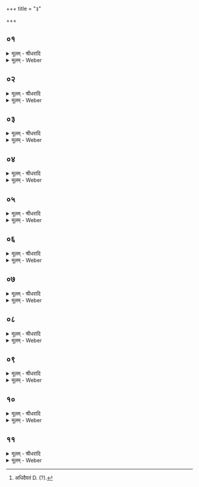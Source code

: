 +++
title = "३"

+++


## ०१
<details><summary>मूलम् - श्रीधरादि</summary>

द्वे वाव ब्ब्र᳘ह्मणो रूपे᳘॥  
मूर्त्त᳘ञ्चैवा᳘मूर्तञ्च म᳘र्त्त्यञ्चामृ᳘तञ्च स्थित᳘ञ्च य᳘च्च स᳘च्च त्य᳘च्च॥
</details>

<details><summary>मूलम् - Weber</summary>

द्वे वाव ब्र᳘ह्मणो रूपे᳟॥  
मूर्तं᳘ चैवा᳘मूर्तं च म᳘र्त्यं चामृ᳘तं च स्थितं᳘ च य᳘च्च स᳘च्च त्यं᳘ च॥
</details>

## ०२
<details><summary>मूलम् - श्रीधरादि</summary>

त᳘देत᳘न्मूर्त्तम्[[!!]]॥  
(र्त्तंय᳘) य᳘दन्य᳘द्वायो᳘श्चान्त᳘रिक्षाच्चैतन्म᳘र्त्त्यमेत᳘त्स्थित᳘मेतत्सत्[[!!]]॥
</details>

<details><summary>मूलम् - Weber</summary>

त᳘देत᳘न्मूर्त᳘म्॥  
य᳘दन्य᳘द्वायो᳘श्चान्त᳘रिक्षाच्चैतन्म᳘र्त्यमेत᳘त्स्थित᳘मेतत्स᳘त्॥
</details>

## ०३
<details><summary>मूलम् - श्रीधरादि</summary>

(त्त᳘) त᳘स्यैत᳘स्य मूर्त्त᳘स्य॥  
(स्यै) एत᳘स्य म᳘र्त्त्यस्यैत᳘स्य स्थित᳘स्यैत᳘स्य सत᳘ ऽएष र᳘सो य ऽएष[[!!]] त᳘पति स᳘तो᳘ ह्येष रसः[[!!]]॥
</details>

<details><summary>मूलम् - Weber</summary>

त᳘स्यैत᳘स्य॥  
मूर्त᳘स्यैत᳘स्य म᳘र्त्यस्यैत᳘स्य स्थित᳘स्यैत᳘स्य सत᳘ एष र᳘सो य᳘ एष त᳘पति सतोॗ ह्येष र᳘सः॥
</details>

## ०४
<details><summary>मूलम् - श्रीधरादि</summary>

(सो ऽथा᳘) अथा᳘मूर्त्तम्॥  
(म्वा) व्वायु᳘श्चान्त᳘रिक्षञ्चैत᳘दमृ᳘तमेतद्य᳘देतत्त्यम्[[!!]]॥
</details>

<details><summary>मूलम् - Weber</summary>

अथा᳘मूर्तम्॥  
वायु᳘श्चान्त᳘रिक्षं चैत᳘दमृ᳘तमेतद्य᳘देतत्त्य᳘म्॥
</details>

## ०५
<details><summary>मूलम् - श्रीधरादि</summary>

(त्यन्त᳘) त᳘स्यैतस्या᳘मूर्त्तस्य॥  
(स्यै) एत᳘स्यामृ᳘तस्यैत᳘स्य[[!!]] यत᳘ ऽएत᳘स्य त्य᳘स्यैष र᳘सो य᳘ ऽएष᳘ ऽएत᳘स्मिन्म᳘ण्डले पु᳘रुषस्त्य᳘स्य᳘ ह्येष र᳘स ऽइ᳘त्यधिदेवतम्॥
</details>

<details><summary>मूलम् - Weber</summary>

त᳘स्यैतस्या᳘मूर्तस्य॥  
एत᳘स्यामृत᳘स्यैत᳘स्य यत᳘ एत᳘स्य त्य᳘स्यैष र᳘सो य᳘ एष᳘ एत᳘स्मिन्म᳘ण्डले पु᳘रुषस्त्य᳘स्यॗ ह्येष र᳘स इ᳘त्यधिदेवतम् [^wbr_1] ॥  

[^wbr_1]: अधिदैवतं D. (?).
</details>

## ०६
<details><summary>मूलम् - श्रीधरादि</summary>

(म᳘) अ᳘थाध्यात्म᳘म्॥  
(मि) इद᳘मेव᳘ मूर्त्तं य᳘दन्य᳘त्प्राणा᳘च्च य᳘श्चाय᳘मन्त᳘रात्मन्नाकाश᳘ ऽएतन्म᳘र्त्त्यमेत᳘त्स्थित᳘मेतत्सत्[[!!]]॥
</details>

<details><summary>मूलम् - Weber</summary>

अ᳘थाध्यात्म᳘म्॥  
इद᳘मेव᳘ मूर्तं य᳘दन्य᳘त्प्राणा᳘च्च य᳘श्चाय᳘मन्त᳘रात्म᳘न्नाकाश᳘ एतन्म᳘र्त्यमेत᳘त्स्थित᳘मेतत्स᳘त्॥
</details>

## ०७
<details><summary>मूलम् - श्रीधरादि</summary>

(त्त᳘) त᳘स्यैत᳘स्य मूर्त्त᳘स्य॥  
(स्यै) एत᳘स्य म᳘र्त्त्यस्यैत᳘स्य स्थित᳘स्यैत᳘स्य सत᳘ ऽएष र᳘सो यच्च᳘क्षुः सतो᳘ ह्येष रसः[[!!]]॥
</details>

<details><summary>मूलम् - Weber</summary>

त᳘स्यैत᳘स्य मूर्त᳘स्य॥  
एत᳘स्य म᳘र्त्यस्यैत᳘स्य स्थित᳘स्यैत᳘स्य सत᳘ एष र᳘सो यच्च᳘क्षुः सतोॗ ह्येष र᳘सः॥
</details>

## ०८
<details><summary>मूलम् - श्रीधरादि</summary>

(सो ऽथा᳘) अथा᳘मूर्त्तम्॥  
(म्प्रा) प्प्राण᳘श्च य᳘श्चाय᳘मन्त᳘रा ऽऽत्म᳘न्नाकाश᳘ ऽएत᳘दमृ᳘तमेतद्य᳘देतत्त्यम्[[!!]]॥
</details>

<details><summary>मूलम् - Weber</summary>

अथा᳘मूर्तम्॥  
प्राण᳘श्च य᳘श्चाय᳘मन्त᳘रात्म᳘न्नाकाश᳘ एत᳘दमृ᳘तमेतद्य᳘देतत्त्य᳘म्॥
</details>

## ०९
<details><summary>मूलम् - श्रीधरादि</summary>

(त्यन्त᳘) त᳘स्यैतस्या᳘मूर्त्तस्य॥  
(स्यै) एत᳘स्यामृ᳘तस्यैत᳘स्य यत᳘ ऽएत᳘स्य त्य᳘स्यैष र᳘सो᳘ यो ऽय᳘न्दक्षि᳘णे ऽक्षन्पु᳘रुषस्त्य᳘स्य᳘ ह्येष र᳘सः॥
</details>

<details><summary>मूलम् - Weber</summary>

त᳘स्यैतस्या᳘मूर्तस्य॥  
एत᳘स्यामृ᳘तस्यैत᳘स्य यत᳘ एत᳘स्य त्य᳘स्यैष र᳘सोॗ योऽयं᳘ दक्षिॗणेऽक्षन्पु᳘रुषस्त्य᳘स्यॗ ह्येष र᳘सः॥
</details>

## १०
<details><summary>मूलम् - श्रीधरादि</summary>

(स्त᳘) त᳘स्य हैत᳘स्य पु᳘रुषस्य रूपम्[[!!]]॥  
(पँय᳘) य᳘था माहारजनम्वा᳘सो य᳘था ऽऽपाण्ड्वा᳘विकं य᳘थेन्द्रगोपो य᳘था ऽग्न्यर्च्चिर्य्य᳘था पुण्ड᳘रीकं य᳘था सकृद्विद्युत्त᳘ᳫँ᳘ सकृद्विद्यु᳘त्तेव ह वा᳘ ऽअस्य श्री᳘र्भ्भवति य᳘ ऽएवम्वे᳘द॥
</details>

<details><summary>मूलम् - Weber</summary>

त᳘स्य हैत᳘स्य पु᳘रुषस्य रूप᳘म्॥  
य᳘था माहारजनं वा᳘सो य᳘था पाण्ड्वा᳘विकं य᳘थेन्द्रगोपो य᳘थाग्न्यर्चिर्य᳘था पुण्ड᳘रीकं य᳘था सकृद्विद्युत्त᳘ᳫं᳘ सकृद्विद्युॗत्तेव ह वा᳘ अस्य श्री᳘र्भवति य᳘ एवं वे᳘द॥
</details>

## ११
<details><summary>मूलम् - श्रीधरादि</summary>

(दा) अथा᳘त ऽआदेशः॥  
(शो) ने᳘ति ने᳘ति न᳘ ह्येत᳘स्मादि᳘ति ने᳘त्यन्यत्प᳘रमस्त्य᳘थ नामधे᳘यᳫँ᳭ सत्त्य᳘स्य सत्त्यमि᳘ति प्प्राणा वै᳘ सत्त्यन्ते᳘षामेष᳘ सत्त्यम्[[!!]]॥
</details>
<details><summary>मूलम् - Weber</summary>

अथा᳘त आदेशो᳟॥  
ने᳘ति ने᳘ति नॗ ह्येत᳘स्मादि᳘ति ने᳘त्यन्यत्प᳘रमस्त्य᳘थ नामधे᳘यᳫं सत्य᳘स्य सत्यमि᳘ति प्राणा वै᳘ सत्यं ते᳘षामेष᳘ सत्य᳘म्॥
</details>

